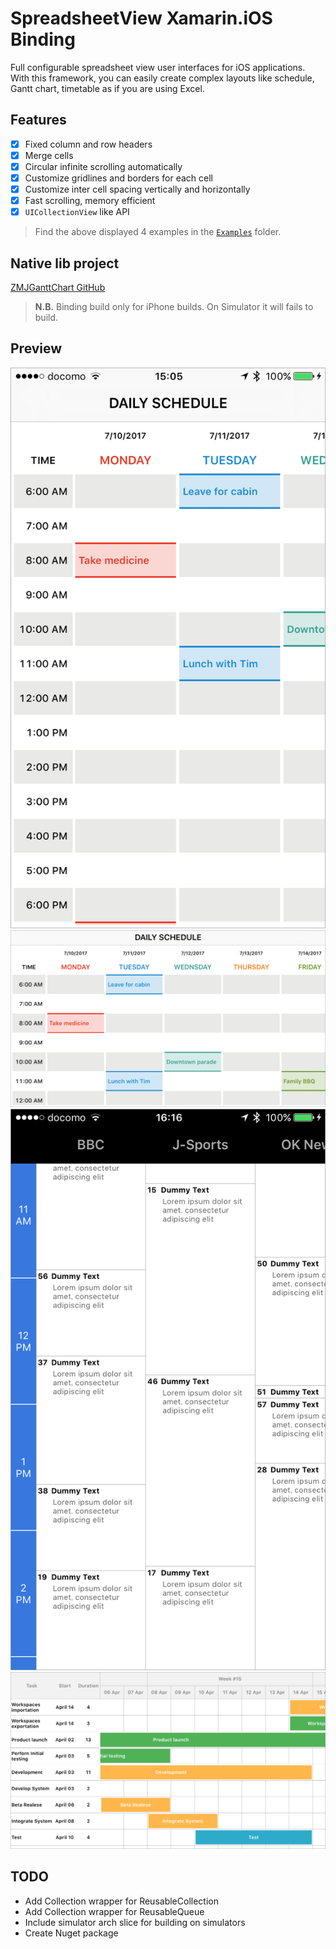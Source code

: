 # SpreadsheetView Xamarin.iOS Binding

Full configurable spreadsheet view user interfaces for iOS applications. With this framework, you can easily create complex layouts like schedule, Gantt chart, timetable as if you are using Excel.

## Features

- [x] Fixed column and row headers
- [x] Merge cells
- [x] Circular infinite scrolling automatically
- [x] Customize gridlines and borders for each cell
- [x] Customize inter cell spacing vertically and horizontally
- [x] Fast scrolling, memory efficient
- [x] `UICollectionView` like API

> Find the above displayed 4 examples in the [`Examples`](/samples) folder.

## Native lib project

[ZMJGanttChart GitHub](https://github.com/keshiim/ZMJGanttChart)

> __N.B.__ Binding build only for iPhone builds. On Simulator it will fails to build.

## Preview

![DailySchedule_portrait](Resources/DailySchedule_portrait.png)
![DailySchedule_landscape](Resources/DailySchedule_landscape.png)
![Timetable](Resources/Timetable.png)
![GanttChart](Resources/GanttChart.png)

## TODO

- Add Collection wrapper for ReusableCollection
- Add Collection wrapper for ReusableQueue
- Include simulator arch slice for building on simulators
- Create Nuget package